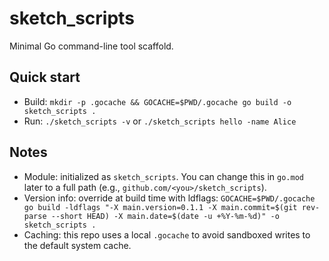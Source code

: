 sketch_scripts
================

Minimal Go command-line tool scaffold.

Quick start
-----------

- Build: `mkdir -p .gocache && GOCACHE=$PWD/.gocache go build -o sketch_scripts .`
- Run: `./sketch_scripts -v` or `./sketch_scripts hello -name Alice`

Notes
-----

- Module: initialized as `sketch_scripts`. You can change this in `go.mod` later to a full path (e.g., `github.com/<you>/sketch_scripts`).
- Version info: override at build time with ldflags:
  `GOCACHE=$PWD/.gocache go build -ldflags "-X main.version=0.1.1 -X main.commit=$(git rev-parse --short HEAD) -X main.date=$(date -u +%Y-%m-%d)" -o sketch_scripts .`
- Caching: this repo uses a local `.gocache` to avoid sandboxed writes to the default system cache.

